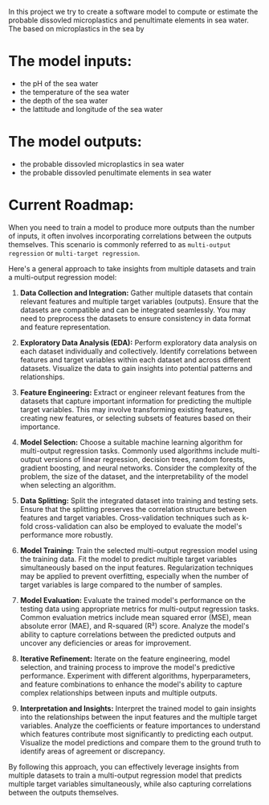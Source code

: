 In this project we try to create a software model to compute or estimate the probable dissovled microplastics and penultimate elements in sea water. The based on microplastics in the sea by

# The model inputs:

- the pH of the sea water
- the temperature of the sea water
- the depth of the sea water
- the lattitude and longitude of the sea water

# The model outputs:

- the probable dissovled microplastics in sea water
- the probable dissovled penultimate elements in sea water

# Current Roadmap:

When you need to train a model to produce more outputs than the number of inputs, it often involves incorporating correlations between the outputs themselves. This scenario is commonly referred to as `multi-output regression` or `multi-target regression`.

Here's a general approach to take insights from multiple datasets and train a multi-output regression model:

1. **Data Collection and Integration:**
   Gather multiple datasets that contain relevant features and multiple target variables (outputs). Ensure that the datasets are compatible and can be integrated seamlessly. You may need to preprocess the datasets to ensure consistency in data format and feature representation.

2. **Exploratory Data Analysis (EDA):**
   Perform exploratory data analysis on each dataset individually and collectively. Identify correlations between features and target variables within each dataset and across different datasets. Visualize the data to gain insights into potential patterns and relationships.

3. **Feature Engineering:**
   Extract or engineer relevant features from the datasets that capture important information for predicting the multiple target variables. This may involve transforming existing features, creating new features, or selecting subsets of features based on their importance.

4. **Model Selection:**
   Choose a suitable machine learning algorithm for multi-output regression tasks. Commonly used algorithms include multi-output versions of linear regression, decision trees, random forests, gradient boosting, and neural networks. Consider the complexity of the problem, the size of the dataset, and the interpretability of the model when selecting an algorithm.

5. **Data Splitting:**
   Split the integrated dataset into training and testing sets. Ensure that the splitting preserves the correlation structure between features and target variables. Cross-validation techniques such as k-fold cross-validation can also be employed to evaluate the model's performance more robustly.

6. **Model Training:**
   Train the selected multi-output regression model using the training data. Fit the model to predict multiple target variables simultaneously based on the input features. Regularization techniques may be applied to prevent overfitting, especially when the number of target variables is large compared to the number of samples.

7. **Model Evaluation:**
   Evaluate the trained model's performance on the testing data using appropriate metrics for multi-output regression tasks. Common evaluation metrics include mean squared error (MSE), mean absolute error (MAE), and R-squared (R²) score. Analyze the model's ability to capture correlations between the predicted outputs and uncover any deficiencies or areas for improvement.

8. **Iterative Refinement:**
   Iterate on the feature engineering, model selection, and training process to improve the model's predictive performance. Experiment with different algorithms, hyperparameters, and feature combinations to enhance the model's ability to capture complex relationships between inputs and multiple outputs.

9. **Interpretation and Insights:**
   Interpret the trained model to gain insights into the relationships between the input features and the multiple target variables. Analyze the coefficients or feature importances to understand which features contribute most significantly to predicting each output. Visualize the model predictions and compare them to the ground truth to identify areas of agreement or discrepancy.

By following this approach, you can effectively leverage insights from multiple datasets to train a multi-output regression model that predicts multiple target variables simultaneously, while also capturing correlations between the outputs themselves.
